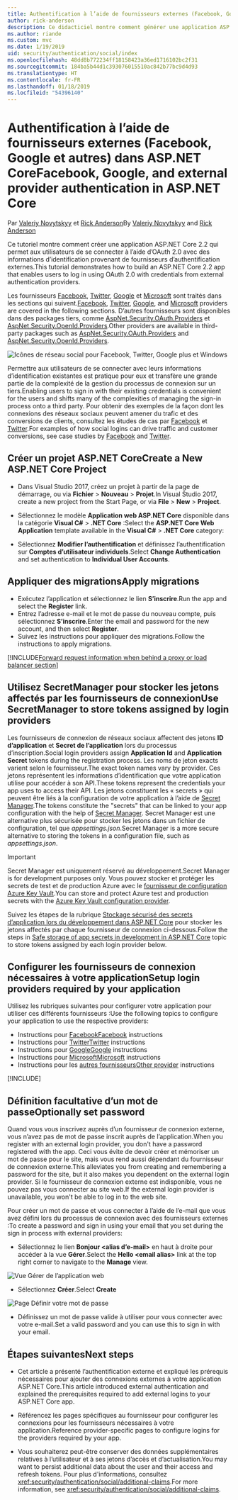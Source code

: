 ```yaml
---
title: Authentification à l’aide de fournisseurs externes (Facebook, Google et autres) dans ASP.NET Core
author: rick-anderson
description: Ce didacticiel montre comment générer une application ASP.NET Core 2.x à l’aide d’OAuth 2.0 avec des fournisseurs d’authentification externes.
ms.author: riande
ms.custom: mvc
ms.date: 1/19/2019
uid: security/authentication/social/index
ms.openlocfilehash: 48dd8b772234ff18158423a36ed1716102bc2f31
ms.sourcegitcommit: 184ba5b44d1c393076015510ac842b77bc9d4d93
ms.translationtype: HT
ms.contentlocale: fr-FR
ms.lasthandoff: 01/18/2019
ms.locfileid: "54396140"
---
```

# <a name="facebook-google-and-external-provider-authentication-in-aspnet-core"></a><span data-ttu-id="aceb7-103">Authentification à l’aide de fournisseurs externes (Facebook, Google et autres) dans ASP.NET Core</span><span class="sxs-lookup"><span data-stu-id="aceb7-103">Facebook, Google, and external provider authentication in ASP.NET Core</span></span>

<span data-ttu-id="aceb7-104">Par [Valeriy Novytskyy](https://github.com/01binary) et [Rick Anderson](https://twitter.com/RickAndMSFT)</span><span class="sxs-lookup"><span data-stu-id="aceb7-104">By [Valeriy Novytskyy](https://github.com/01binary) and [Rick Anderson](https://twitter.com/RickAndMSFT)</span></span>

<span data-ttu-id="aceb7-105">Ce tutoriel montre comment créer une application ASP.NET Core 2.2 qui permet aux utilisateurs de se connecter à l’aide d’OAuth 2.0 avec des informations d’identification provenant de fournisseurs d’authentification externes.</span><span class="sxs-lookup"><span data-stu-id="aceb7-105">This tutorial demonstrates how to build an ASP.NET Core 2.2 app that enables users to log in using OAuth 2.0 with credentials from external authentication providers.</span></span>

<span data-ttu-id="aceb7-106">Les fournisseurs [Facebook](xref:security/authentication/facebook-logins), [Twitter](xref:security/authentication/twitter-logins), [Google](xref:security/authentication/google-logins) et [Microsoft](xref:security/authentication/microsoft-logins) sont traités dans les sections qui suivent.</span><span class="sxs-lookup"><span data-stu-id="aceb7-106">[Facebook](xref:security/authentication/facebook-logins), [Twitter](xref:security/authentication/twitter-logins), [Google](xref:security/authentication/google-logins), and [Microsoft](xref:security/authentication/microsoft-logins) providers are covered in the following sections.</span></span> <span data-ttu-id="aceb7-107">D’autres fournisseurs sont disponibles dans des packages tiers, comme [AspNet.Security.OAuth.Providers](https://github.com/aspnet-contrib/AspNet.Security.OAuth.Providers) et [AspNet.Security.OpenId.Providers](https://github.com/aspnet-contrib/AspNet.Security.OpenId.Providers).</span><span class="sxs-lookup"><span data-stu-id="aceb7-107">Other providers are available in third-party packages such as [AspNet.Security.OAuth.Providers](https://github.com/aspnet-contrib/AspNet.Security.OAuth.Providers) and [AspNet.Security.OpenId.Providers](https://github.com/aspnet-contrib/AspNet.Security.OpenId.Providers).</span></span>

![Icônes de réseau social pour Facebook, Twitter, Google plus et Windows](index/_static/social.png)

<span data-ttu-id="aceb7-109">Permettre aux utilisateurs de se connecter avec leurs informations d’identification existantes est pratique pour eux et transfère une grande partie de la complexité de la gestion du processus de connexion sur un tiers.</span><span class="sxs-lookup"><span data-stu-id="aceb7-109">Enabling users to sign in with their existing credentials is convenient for the users and shifts many of the complexities of managing the sign-in process onto a third party.</span></span> <span data-ttu-id="aceb7-110">Pour obtenir des exemples de la façon dont les connexions des réseaux sociaux peuvent amener du trafic et des conversions de clients, consultez les études de cas par [Facebook](https://www.facebook.com/unsupportedbrowser) et [Twitter](https://dev.twitter.com/resources/case-studies).</span><span class="sxs-lookup"><span data-stu-id="aceb7-110">For examples of how social logins can drive traffic and customer conversions, see case studies by [Facebook](https://www.facebook.com/unsupportedbrowser) and [Twitter](https://dev.twitter.com/resources/case-studies).</span></span>

## <a name="create-a-new-aspnet-core-project"></a><span data-ttu-id="aceb7-111">Créer un projet ASP.NET Core</span><span class="sxs-lookup"><span data-stu-id="aceb7-111">Create a New ASP.NET Core Project</span></span>

* <span data-ttu-id="aceb7-112">Dans Visual Studio 2017, créez un projet à partir de la page de démarrage, ou via **Fichier** > **Nouveau** > **Projet**.</span><span class="sxs-lookup"><span data-stu-id="aceb7-112">In Visual Studio 2017, create a new project from the Start Page, or via **File** > **New** > **Project**.</span></span>

* <span data-ttu-id="aceb7-113">Sélectionnez le modèle **Application web ASP.NET Core** disponible dans la catégorie **Visual C#** > **.NET Core** :</span><span class="sxs-lookup"><span data-stu-id="aceb7-113">Select the **ASP.NET Core Web Application** template available in the **Visual C#** > **.NET Core** category:</span></span>
* <span data-ttu-id="aceb7-114">Sélectionnez **Modifier l’authentification** et définissez l’authentification sur **Comptes d’utilisateur individuels**.</span><span class="sxs-lookup"><span data-stu-id="aceb7-114">Select **Change Authentication** and set authentication to **Individual User Accounts**.</span></span>

## <a name="apply-migrations"></a><span data-ttu-id="aceb7-115">Appliquer des migrations</span><span class="sxs-lookup"><span data-stu-id="aceb7-115">Apply migrations</span></span>

* <span data-ttu-id="aceb7-116">Exécutez l’application et sélectionnez le lien **S’inscrire**.</span><span class="sxs-lookup"><span data-stu-id="aceb7-116">Run the app and select the **Register** link.</span></span>
* <span data-ttu-id="aceb7-117">Entrez l’adresse e-mail et le mot de passe du nouveau compte, puis sélectionnez **S’inscrire**.</span><span class="sxs-lookup"><span data-stu-id="aceb7-117">Enter the email and password for the new account, and then select **Register**.</span></span>
* <span data-ttu-id="aceb7-118">Suivez les instructions pour appliquer des migrations.</span><span class="sxs-lookup"><span data-stu-id="aceb7-118">Follow the instructions to apply migrations.</span></span>

[!INCLUDE[Forward request information when behind a proxy or load balancer section](includes/forwarded-headers-middleware.md)]

## <a name="use-secretmanager-to-store-tokens-assigned-by-login-providers"></a><span data-ttu-id="aceb7-119">Utilisez SecretManager pour stocker les jetons affectés par les fournisseurs de connexion</span><span class="sxs-lookup"><span data-stu-id="aceb7-119">Use SecretManager to store tokens assigned by login providers</span></span>

<span data-ttu-id="aceb7-120">Les fournisseurs de connexion de réseaux sociaux affectent des jetons **ID d’application** et **Secret de l’application** lors du processus d’inscription.</span><span class="sxs-lookup"><span data-stu-id="aceb7-120">Social login providers assign **Application Id** and **Application Secret** tokens during the registration process.</span></span> <span data-ttu-id="aceb7-121">Les noms de jeton exacts varient selon le fournisseur.</span><span class="sxs-lookup"><span data-stu-id="aceb7-121">The exact token names vary by provider.</span></span> <span data-ttu-id="aceb7-122">Ces jetons représentent les informations d’identification que votre application utilise pour accéder à son API.</span><span class="sxs-lookup"><span data-stu-id="aceb7-122">These tokens represent the credentials your app uses to access their API.</span></span> <span data-ttu-id="aceb7-123">Les jetons constituent les « secrets » qui peuvent être liés à la configuration de votre application à l’aide de [Secret Manager](xref:security/app-secrets#secret-manager).</span><span class="sxs-lookup"><span data-stu-id="aceb7-123">The tokens constitute the "secrets" that can be linked to your app configuration with the help of [Secret Manager](xref:security/app-secrets#secret-manager).</span></span> <span data-ttu-id="aceb7-124">Secret Manager est une alternative plus sécurisée pour stocker les jetons dans un fichier de configuration, tel que *appsettings.json*.</span><span class="sxs-lookup"><span data-stu-id="aceb7-124">Secret Manager is a more secure alternative to storing the tokens in a configuration file, such as *appsettings.json*.</span></span>

> [!IMPORTANT]
> <span data-ttu-id="aceb7-125">Secret Manager est uniquement réservé au développement.</span><span class="sxs-lookup"><span data-stu-id="aceb7-125">Secret Manager is for development purposes only.</span></span> <span data-ttu-id="aceb7-126">Vous pouvez stocker et protéger les secrets de test et de production Azure avec le [fournisseur de configuration Azure Key Vault](xref:security/key-vault-configuration).</span><span class="sxs-lookup"><span data-stu-id="aceb7-126">You can store and protect Azure test and production secrets with the [Azure Key Vault configuration provider](xref:security/key-vault-configuration).</span></span>

<span data-ttu-id="aceb7-127">Suivez les étapes de la rubrique [Stockage sécurisé des secrets d’application lors du développement dans ASP.NET Core](xref:security/app-secrets) pour stocker les jetons affectés par chaque fournisseur de connexion ci-dessous.</span><span class="sxs-lookup"><span data-stu-id="aceb7-127">Follow the steps in [Safe storage of app secrets in development in ASP.NET Core](xref:security/app-secrets) topic to store tokens assigned by each login provider below.</span></span>

## <a name="setup-login-providers-required-by-your-application"></a><span data-ttu-id="aceb7-128">Configurer les fournisseurs de connexion nécessaires à votre application</span><span class="sxs-lookup"><span data-stu-id="aceb7-128">Setup login providers required by your application</span></span>

<span data-ttu-id="aceb7-129">Utilisez les rubriques suivantes pour configurer votre application pour utiliser ces différents fournisseurs :</span><span class="sxs-lookup"><span data-stu-id="aceb7-129">Use the following topics to configure your application to use the respective providers:</span></span>

* <span data-ttu-id="aceb7-130">Instructions pour [Facebook](xref:security/authentication/facebook-logins)</span><span class="sxs-lookup"><span data-stu-id="aceb7-130">[Facebook](xref:security/authentication/facebook-logins) instructions</span></span>
* <span data-ttu-id="aceb7-131">Instructions pour [Twitter](xref:security/authentication/twitter-logins)</span><span class="sxs-lookup"><span data-stu-id="aceb7-131">[Twitter](xref:security/authentication/twitter-logins) instructions</span></span>
* <span data-ttu-id="aceb7-132">Instructions pour [Google](xref:security/authentication/google-logins)</span><span class="sxs-lookup"><span data-stu-id="aceb7-132">[Google](xref:security/authentication/google-logins) instructions</span></span>
* <span data-ttu-id="aceb7-133">Instructions pour [Microsoft](xref:security/authentication/microsoft-logins)</span><span class="sxs-lookup"><span data-stu-id="aceb7-133">[Microsoft](xref:security/authentication/microsoft-logins) instructions</span></span>
* <span data-ttu-id="aceb7-134">Instructions pour les [autres fournisseurs](xref:security/authentication/otherlogins)</span><span class="sxs-lookup"><span data-stu-id="aceb7-134">[Other provider](xref:security/authentication/otherlogins) instructions</span></span>

[!INCLUDE[](includes/chain-auth-providers.md)]

## <a name="optionally-set-password"></a><span data-ttu-id="aceb7-135">Définition facultative d’un mot de passe</span><span class="sxs-lookup"><span data-stu-id="aceb7-135">Optionally set password</span></span>

<span data-ttu-id="aceb7-136">Quand vous vous inscrivez auprès d’un fournisseur de connexion externe, vous n’avez pas de mot de passe inscrit auprès de l’application.</span><span class="sxs-lookup"><span data-stu-id="aceb7-136">When you register with an external login provider, you don't have a password registered with the app.</span></span> <span data-ttu-id="aceb7-137">Ceci vous évite de devoir créer et mémoriser un mot de passe pour le site, mais vous rend aussi dépendant du fournisseur de connexion externe.</span><span class="sxs-lookup"><span data-stu-id="aceb7-137">This alleviates you from creating and remembering a password for the site, but it also makes you dependent on the external login provider.</span></span> <span data-ttu-id="aceb7-138">Si le fournisseur de connexion externe est indisponible, vous ne pouvez pas vous connecter au site web.</span><span class="sxs-lookup"><span data-stu-id="aceb7-138">If the external login provider is unavailable, you won't be able to log in to the web site.</span></span>

<span data-ttu-id="aceb7-139">Pour créer un mot de passe et vous connecter à l’aide de l’e-mail que vous avez défini lors du processus de connexion avec des fournisseurs externes :</span><span class="sxs-lookup"><span data-stu-id="aceb7-139">To create a password and sign in using your email that you set during the sign in process with external providers:</span></span>

* <span data-ttu-id="aceb7-140">Sélectionnez le lien **Bonjour &lt;alias d’e-mail&gt;** en haut à droite pour accéder à la vue **Gérer**.</span><span class="sxs-lookup"><span data-stu-id="aceb7-140">Select the **Hello &lt;email alias&gt;** link at the top right corner to navigate to the **Manage** view.</span></span>

![Vue Gérer de l’application web](index/_static/pass1a.png)

* <span data-ttu-id="aceb7-142">Sélectionnez **Créer**.</span><span class="sxs-lookup"><span data-stu-id="aceb7-142">Select **Create**</span></span>

![Page Définir votre mot de passe](index/_static/pass2a.png)

* <span data-ttu-id="aceb7-144">Définissez un mot de passe valide à utiliser pour vous connecter avec votre e-mail.</span><span class="sxs-lookup"><span data-stu-id="aceb7-144">Set a valid password and you can use this to sign in with your email.</span></span>

## <a name="next-steps"></a><span data-ttu-id="aceb7-145">Étapes suivantes</span><span class="sxs-lookup"><span data-stu-id="aceb7-145">Next steps</span></span>

* <span data-ttu-id="aceb7-146">Cet article a présenté l’authentification externe et expliqué les prérequis nécessaires pour ajouter des connexions externes à votre application ASP.NET Core.</span><span class="sxs-lookup"><span data-stu-id="aceb7-146">This article introduced external authentication and explained the prerequisites required to add external logins to your ASP.NET Core app.</span></span>

* <span data-ttu-id="aceb7-147">Référencez les pages spécifiques au fournisseur pour configurer les connexions pour les fournisseurs nécessaires à votre application.</span><span class="sxs-lookup"><span data-stu-id="aceb7-147">Reference provider-specific pages to configure logins for the providers required by your app.</span></span>

* <span data-ttu-id="aceb7-148">Vous souhaiterez peut-être conserver des données supplémentaires relatives à l’utilisateur et à ses jetons d’accès et d’actualisation.</span><span class="sxs-lookup"><span data-stu-id="aceb7-148">You may want to persist additional data about the user and their access and refresh tokens.</span></span> <span data-ttu-id="aceb7-149">Pour plus d'informations, consultez <xref:security/authentication/social/additional-claims>.</span><span class="sxs-lookup"><span data-stu-id="aceb7-149">For more information, see <xref:security/authentication/social/additional-claims>.</span></span>
